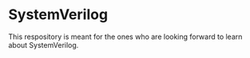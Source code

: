 # SystemVerilog
This respository is meant for the ones who are looking forward to learn about SystemVerilog.
